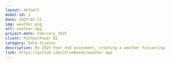 ```yaml
---
layout: default
modal-id: 1
date: 2025-02-12
img: weather.png
alt: weather-app
project-date: February 2025
client: Python/Power BI
category: Data Science
description: My 2025 Year end assesment, creating a weather forcasting Power BI dashboard bringing elements of Data Engineering/Infrastructure, Data Visualisation and Analytics
link: https://github.com/ChloeReads/weather-app
---
```

